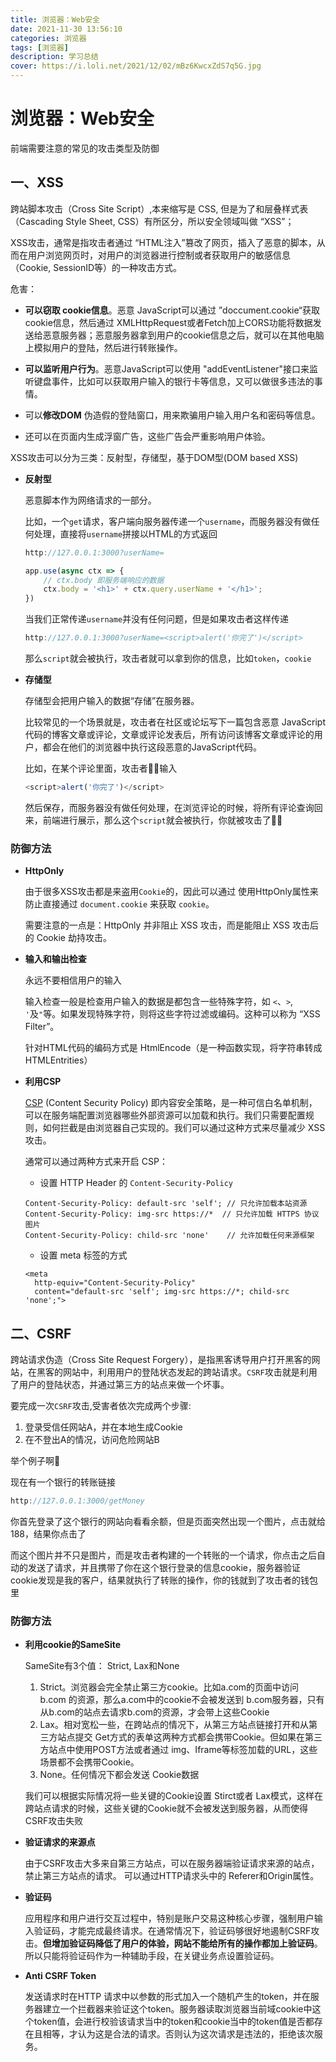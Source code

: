 ```yaml
---
title: 浏览器：Web安全
date: 2021-11-30 13:56:10
categories: 浏览器
tags: [浏览器]
description: 学习总结
cover: https://i.loli.net/2021/12/02/mBz6KwcxZdS7q5G.jpg
---
```


# 浏览器：Web安全

前端需要注意的常见的攻击类型及防御

## 一、XSS

跨站脚本攻击（Cross Site Script）,本来缩写是 CSS, 但是为了和层叠样式表（Cascading Style Sheet, CSS）有所区分，所以安全领域叫做 “XSS”；

XSS攻击，通常是指攻击者通过 “HTML注入”篡改了网页，插入了恶意的脚本，从而在用户浏览网页时，对用户的浏览器进行控制或者获取用户的敏感信息（Cookie, SessionID等）的一种攻击方式。

危害：

* **可以窃取 cookie信息**。恶意 JavaScript可以通过 ”doccument.cookie“获取cookie信息，然后通过 XMLHttpRequest或者Fetch加上CORS功能将数据发送给恶意服务器；恶意服务器拿到用户的cookie信息之后，就可以在其他电脑上模拟用户的登陆，然后进行转账操作。

* **可以监听用户行为**。恶意JavaScript可以使用 "addEventListener"接口来监听键盘事件，比如可以获取用户输入的银行卡等信息，又可以做很多违法的事情。

* 可以**修改DOM** 伪造假的登陆窗口，用来欺骗用户输入用户名和密码等信息。

* 还可以在页面内生成浮窗广告，这些广告会严重影响用户体验。

XSS攻击可以分为三类：反射型，存储型，基于DOM型(DOM based XSS)

* **反射型**

  恶意脚本作为网络请求的一部分。

  比如，一个`get`请求，客户端向服务器传递一个`username`，而服务器没有做任何处理，直接将`username`拼接以HTML的方式返回

  ```js
  http://127.0.0.1:3000?userName=
  ```

  ```js
  app.use(async ctx => {
      // ctx.body 即服务端响应的数据
      ctx.body = '<h1>' + ctx.query.userName + '</h1>';
  })
  ```

  当我们正常传递`username`并没有任何问题，但是如果攻击者这样传递

  ```js
  http://127.0.0.1:3000?userName=<script>alert('你完了')</script>
  ```

  那么`script`就会被执行，攻击者就可以拿到你的信息，比如`token`，`cookie`

* **存储型**

  存储型会把用户输入的数据“存储”在服务器。

  比较常见的一个场景就是，攻击者在社区或论坛写下一篇包含恶意 JavaScript代码的博客文章或评论，文章或评论发表后，所有访问该博客文章或评论的用户，都会在他们的浏览器中执行这段恶意的JavaScript代码。

  比如，在某个评论里面，攻击者🧛‍♀️输入

  ```js
  <script>alert('你完了')</script>
  ```

  然后保存，而服务器没有做任何处理，在浏览评论的时候，将所有评论查询回来，前端进行展示，那么这个`script`就会被执行，你就被攻击了🤦‍♂️

### 防御方法

* **HttpOnly**

  由于很多XSS攻击都是来盗用`Cookie`的，因此可以通过 使用HttpOnly属性来防止直接通过 `document.cookie` 来获取 `cookie`。

  需要注意的一点是：HttpOnly 并非阻止 XSS 攻击，而是能阻止 XSS 攻击后的 Cookie 劫持攻击。

* **输入和输出检查**

  永远不要相信用户的输入

  输入检查一般是检查用户输入的数据是都包含一些特殊字符，如 `<`、`>`, `'`及`"`等。如果发现特殊字符，则将这些字符过滤或编码。这种可以称为 “XSS Filter”。

  针对HTML代码的编码方式是 HtmlEncode（是一种函数实现，将字符串转成 HTMLEntrities）

* **利用CSP**

  [CSP](https://link.juejin.cn/?target=https%3A%2F%2Fdeveloper.mozilla.org%2Fzh-CN%2Fdocs%2FWeb%2FHTTP%2FCSP) (Content Security Policy) 即内容安全策略，是一种可信白名单机制，可以在服务端配置浏览器哪些外部资源可以加载和执行。我们只需要配置规则，如何拦截是由浏览器自己实现的。我们可以通过这种方式来尽量减少 XSS 攻击。

  通常可以通过两种方式来开启 CSP：

  - 设置 HTTP Header 的 `Content-Security-Policy`

  ```
  Content-Security-Policy: default-src 'self'; // 只允许加载本站资源
  Content-Security-Policy: img-src https://*  // 只允许加载 HTTPS 协议图片
  Content-Security-Policy: child-src 'none'    // 允许加载任何来源框架
  ```

  - 设置 meta 标签的方式

  ```
  <meta 
  	http-equiv="Content-Security-Policy" 
  	content="default-src 'self'; img-src https://*; child-src 'none';">
  ```



## 二、CSRF

跨站请求伪造（Cross Site Request Forgery），是指黑客诱导用户打开黑客的网站，在黑客的网站中，利用用户的登陆状态发起的跨站请求。`CSRF`攻击就是利用了用户的登陆状态，并通过第三方的站点来做一个坏事。

要完成一次`CSRF`攻击,受害者依次完成两个步骤:

1. 登录受信任网站A，并在本地生成Cookie
2. 在不登出A的情况，访问危险网站B

举个例子啊🎈

现在有一个银行的转账链接

```js
http://127.0.0.1:3000/getMoney
```

你首先登录了这个银行的网站向看看余额，但是页面突然出现一个图片，点击就给188，结果你点击了

而这个图片并不只是图片，而是攻击者构建的一个转账的一个请求，你点击之后自动的发送了请求，并且携带了你在这个银行登录的信息cookie，服务器验证cookie发现是我的客户，结果就执行了转账的操作，你的钱就到了攻击者的钱包里

### 防御方法

* **利用cookie的SameSite**

  SameSite有3个值： Strict, Lax和None

  1. Strict。浏览器会完全禁止第三方cookie。比如a.com的页面中访问 b.com 的资源，那么a.com中的cookie不会被发送到 b.com服务器，只有从b.com的站点去请求b.com的资源，才会带上这些Cookie
  2. Lax。相对宽松一些，在跨站点的情况下，从第三方站点链接打开和从第三方站点提交 Get方式的表单这两种方式都会携带Cookie。但如果在第三方站点中使用POST方法或者通过 img、Iframe等标签加载的URL，这些场景都不会携带Cookie。
  3. None。任何情况下都会发送 Cookie数据

  我们可以根据实际情况将一些关键的Cookie设置 Stirct或者 Lax模式，这样在跨站点请求的时候，这些关键的Cookie就不会被发送到服务器，从而使得CSRF攻击失败

* **验证请求的来源点**

  由于CSRF攻击大多来自第三方站点，可以在服务器端验证请求来源的站点，禁止第三方站点的请求。 可以通过HTTP请求头中的 Referer和Origin属性。

* **验证码**

  应用程序和用户进行交互过程中，特别是账户交易这种核心步骤，强制用户输入验证码，才能完成最终请求。在通常情况下，验证码够很好地遏制CSRF攻击。**但增加验证码降低了用户的体验，网站不能给所有的操作都加上验证码**。所以只能将验证码作为一种辅助手段，在关键业务点设置验证码。

* **Anti CSRF Token**

  发送请求时在HTTP 请求中以参数的形式加入一个随机产生的token，并在服务器建立一个拦截器来验证这个token。服务器读取浏览器当前域cookie中这个token值，会进行校验该请求当中的token和cookie当中的token值是否都存在且相等，才认为这是合法的请求。否则认为这次请求是违法的，拒绝该次服务。



